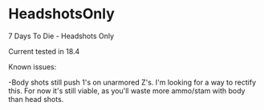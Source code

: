 # HeadshotsOnly
 7 Days To Die - Headshots Only

Current tested in 18.4

Known issues:

  -Body shots still push 1's on unarmored Z's. I'm looking for a way to rectify this.
    For now it's still viable, as you'll waste more ammo/stam with body than head shots.
